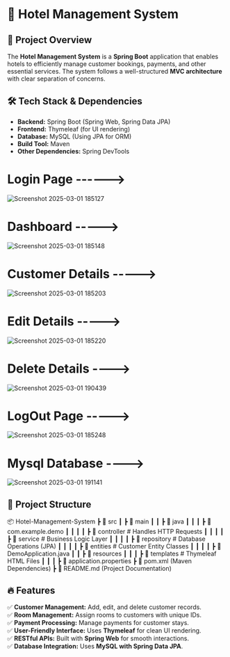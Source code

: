 # 🏨 Hotel Management System

## 📌 Project Overview
The **Hotel Management System** is a **Spring Boot** application that enables hotels to efficiently manage customer bookings, payments, and other essential services. The system follows a well-structured **MVC architecture** with clear separation of concerns.

## 🛠️ Tech Stack & Dependencies
- **Backend:** Spring Boot (Spring Web, Spring Data JPA)
- **Frontend:** Thymeleaf (for UI rendering)
- **Database:** MySQL (Using JPA for ORM)
- **Build Tool:** Maven
- **Other Dependencies:** Spring DevTools

# Login Page ------>

![Screenshot 2025-03-01 185127](https://github.com/user-attachments/assets/2337ba94-60dd-4ab0-b381-297c959eedd9)

# Dashboard ----->

![Screenshot 2025-03-01 185148](https://github.com/user-attachments/assets/740d9566-38b2-4536-b111-9fda3a513435)

# Customer Details ----->

![Screenshot 2025-03-01 185203](https://github.com/user-attachments/assets/2baee423-517a-4e9b-b39b-6aad8b905653)

# Edit Details ----->

![Screenshot 2025-03-01 185220](https://github.com/user-attachments/assets/b23cf9cf-0737-47d7-a8f7-caaca17c53be)

# Delete Details ---->

![Screenshot 2025-03-01 190439](https://github.com/user-attachments/assets/a781203e-3874-4571-9160-e8a55ad963bf)

# LogOut Page ----->

![Screenshot 2025-03-01 185248](https://github.com/user-attachments/assets/8cf0dcc8-5650-44f9-bcf0-0aa6eaf52a43)

# Mysql Database ---->

![Screenshot 2025-03-01 191141](https://github.com/user-attachments/assets/3741e7c8-0659-498f-9f4f-b72d6600fa80)

## 📂 Project Structure
📦 Hotel-Management-System 
┣ 📂 src ┃ 
  ┣ 📂 main ┃ ┃ 
    ┣ 📂 java ┃ ┃ ┃ 
      ┣ 📂 com.example.demo ┃ ┃ ┃ ┃ 
        ┣ 📂 controller # Handles HTTP Requests ┃ ┃ ┃ ┃ 
          ┣ 📂 service # Business Logic Layer ┃ ┃ ┃ ┃ 
            ┣ 📂 repository # Database Operations (JPA) ┃ ┃ ┃ ┃ 
              ┣ 📂 entities # Customer Entity Classes ┃ ┃ ┃ ┃ 
                ┣ 📜 DemoApplication.java ┃ ┃ 
                ┣ 📂 resources ┃ ┃ ┃ 
                ┣ 📂 templates # Thymeleaf HTML Files ┃ ┃ ┃ 
                ┣ 📜 application.properties 
                ┣ 📜 pom.xml (Maven Dependencies) 
                ┣ 📜 README.md (Project Documentation)


## 🔥 Features
✅ **Customer Management:** Add, edit, and delete customer records.  
✅ **Room Management:** Assign rooms to customers with unique IDs.  
✅ **Payment Processing:** Manage payments for customer stays.  
✅ **User-Friendly Interface:** Uses **Thymeleaf** for clean UI rendering.  
✅ **RESTful APIs:** Built with **Spring Web** for smooth interactions.  
✅ **Database Integration:** Uses **MySQL with Spring Data JPA**.  
